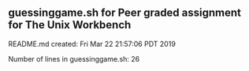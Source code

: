 ## guessinggame.sh for Peer graded assignment for The Unix Workbench

README.md created: Fri Mar 22 21:57:06 PDT 2019

Number of lines in guessinggame.sh: 26
